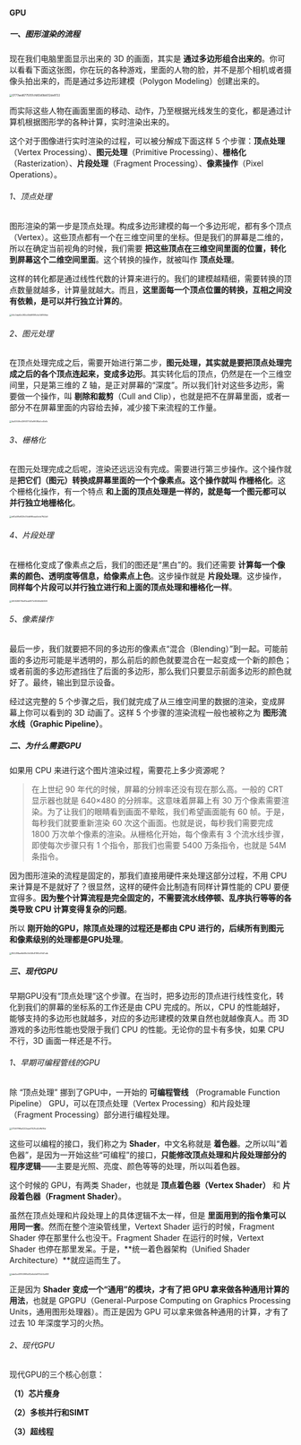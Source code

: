 #### GPU

##### 一、图形渲染的流程

现在我们电脑里面显示出来的 3D 的画面，其实是 **通过多边形组合出来的**。你可以看看下面这张图，你在玩的各种游戏，里面的人物的脸，并不是那个相机或者摄像头拍出来的，而是通过多边形建模（Polygon Modeling）创建出来的。

<img src="https://liuyang-picbed.oss-cn-shanghai.aliyuncs.com/img/0777aed6775051cfd83d0bb512de8722.png" alt="0777aed6775051cfd83d0bb512de8722" style="zoom: 33%;" />

而实际这些人物在画面里面的移动、动作，乃至根据光线发生的变化，都是通过计算机根据图形学的各种计算，实时渲染出来的。

这个对于图像进行实时渲染的过程，可以被分解成下面这样 5 个步骤：**顶点处理**（Vertex Processing）、**图元处理**（Primitive Processing）、**栅格化**（Rasterization）、**片段处理**（Fragment Processing）、**像素操作**（Pixel Operations）。

###### 1、顶点处理

图形渲染的第一步是顶点处理。构成多边形建模的每一个多边形呢，都有多个顶点（Vertex）。这些顶点都有一个在三维空间里的坐标。但是我们的屏幕是二维的，所以在确定当前视角的时候，我们需要 **把这些顶点在三维空间里面的位置，转化到屏幕这个二维空间里面**。这个转换的操作，就被叫作 **顶点处理**。

这样的转化都是通过线性代数的计算来进行的。我们的建模越精细，需要转换的顶点数量就越多，计算量就越大。而且，**这里面每一个顶点位置的转换，互相之间没有依赖，是可以并行独立计算的**。

<img src="https://liuyang-picbed.oss-cn-shanghai.aliyuncs.com/img/04c3da62c382e45b8f891cfa046169de.jpeg" alt="04c3da62c382e45b8f891cfa046169de" style="zoom:25%;" />

###### 2、图元处理

在顶点处理完成之后，需要开始进行第二步，**图元处理，其实就是要把顶点处理完成之后的各个顶点连起来，变成多边形**。其实转化后的顶点，仍然是在一个三维空间里，只是第三维的 Z 轴，是正对屏幕的“深度”。所以我们针对这些多边形，需要做一个操作，叫 **剔除和裁剪**（Cull and Clip），也就是把不在屏幕里面，或者一部分不在屏幕里面的内容给去掉，减少接下来流程的工作量。

<img src="https://liuyang-picbed.oss-cn-shanghai.aliyuncs.com/img/4a20559c43f93177d7a99081a0cd0e1d.jpeg" alt="4a20559c43f93177d7a99081a0cd0e1d" style="zoom:25%;" />

###### 3、栅格化

在图元处理完成之后呢，渲染还远远没有完成。需要进行第三步操作。这个操作就是**把它们（图元）转换成屏幕里面的一个个像素点。这个操作就叫 作栅格化**。这个栅格化操作，有一个特点 **和上面的顶点处理是一样的，就是每一个图元都可以并行独立地栅格化**。

<img src="https://liuyang-picbed.oss-cn-shanghai.aliyuncs.com/img/e60a58e632fc05dbf96eaa5cbb7fb2a6.jpeg" alt="e60a58e632fc05dbf96eaa5cbb7fb2a6" style="zoom:25%;" />

###### 4、片段处理

在栅格化变成了像素点之后，我们的图还是“黑白”的。我们还需要 **计算每一个像素的颜色、透明度等信息，给像素点上色**。这步操作就是 **片段处理**。这步操作，**同样每个片段可以并行独立进行和上面的顶点处理和栅格化一样**。

<img src="https://liuyang-picbed.oss-cn-shanghai.aliyuncs.com/img/490f298719e81beb1871c10566d56308.jpeg" alt="490f298719e81beb1871c10566d56308" style="zoom:25%;" />

###### 5、像素操作

最后一步，我们就要把不同的多边形的像素点“混合（Blending）”到一起。可能前面的多边形可能是半透明的，那么前后的颜色就要混合在一起变成一个新的颜色；或者前面的多边形遮挡住了后面的多边形，那么我们只要显示前面多边形的颜色就好了。最终，输出到显示设备。



经过这完整的 5 个步骤之后，我们就完成了从三维空间里的数据的渲染，变成屏幕上你可以看到的 3D 动画了。这样 5 个步骤的渲染流程一般也被称之为 **图形流水线（Graphic Pipeline）**。

##### 二、为什么需要GPU

如果用 CPU 来进行这个图片渲染过程，需要花上多少资源呢？

>在上世纪 90 年代的时候，屏幕的分辨率还没有现在那么高。一般的 CRT 显示器也就是 640×480 的分辨率。这意味着屏幕上有 30 万个像素需要渲染。为了让我们的眼睛看到画面不晕眩，我们希望画面能有 60 帧。于是，每秒我们就要重新渲染 60 次这个画面。也就是说，每秒我们需要完成 1800 万次单个像素的渲染。从栅格化开始，每个像素有 3 个流水线步骤，即使每次步骤只有 1 个指令，那我们也需要 5400 万条指令，也就是 54M 条指令。

因为图形渲染的流程是固定的，那我们直接用硬件来处理这部分过程，不用 CPU 来计算是不是就好了？很显然，这样的硬件会比制造有同样计算性能的 CPU 要便宜得多。**因为整个计算流程是完全固定的，不需要流水线停顿、乱序执行等等的各类导致 CPU 计算变得复杂的问题**。

所以 **刚开始的GPU，除顶点处理的过程还是都由 CPU 进行的，后续所有到图元和像素级别的处理都是GPU处理**。

<img src="https://liuyang-picbed.oss-cn-shanghai.aliyuncs.com/img/852288ae6b69b7e649c81f90c9fd7cdb.jpeg" alt="852288ae6b69b7e649c81f90c9fd7cdb" style="zoom:25%;" />

##### 三、现代GPU

早期GPU没有“顶点处理“这个步骤。在当时，把多边形的顶点进行线性变化，转化到我们的屏幕的坐标系的工作还是由 CPU 完成的。所以，CPU 的性能越好，能够支持的多边形也就越多，对应的多边形建模的效果自然也就越像真人。而 3D 游戏的多边形性能也受限于我们 CPU 的性能。无论你的显卡有多快，如果 CPU 不行，3D 画面一样还是不行。

###### 1、早期可编程管线的GPU

除 “顶点处理” 挪到了GPU中，一开始的 **可编程管线** （Programable Function Pipeline） GPU，可以在顶点处理（Vertex Processing）和片段处理（Fragment Processing）部分进行编程处理。

<img src="https://liuyang-picbed.oss-cn-shanghai.aliyuncs.com/img/2724f76ffa4222eae01521cd2dffd16d.jpeg" alt="2724f76ffa4222eae01521cd2dffd16d" style="zoom:25%;" />

这些可以编程的接口，我们称之为 **Shader**，中文名称就是 **着色器**。之所以叫“着色器”，是因为一开始这些“可编程”的接口，**只能修改顶点处理和片段处理部分的程序逻辑**——主要是光照、亮度、颜色等等的处理，所以叫着色器。 

这个时候的 GPU，有两类 Shader，也就是 **顶点着色器（Vertex Shader）** 和 **片段着色器（Fragment Shader）**。



虽然在顶点处理和片段处理上的具体逻辑不太一样，但是 **里面用到的指令集可以用同一套**。然而在整个渲染管线里，Vertext Shader 运行的时候，Fragment Shader 停在那里什么也没干。Fragment Shader 在运行的时候，Vertext Shader 也停在那里发呆。于是，**统一着色器架构（Unified Shader Architecture）**就应运而生了。

<img src="https://liuyang-picbed.oss-cn-shanghai.aliyuncs.com/img/dab4ed01f50995d82e6e5d970b54c693.jpeg" alt="dab4ed01f50995d82e6e5d970b54c693" style="zoom:25%;" />

正是因为 **Shader 变成一个“通用”的模块，才有了把 GPU 拿来做各种通用计算的用法**，也就是 GPGPU（General-Purpose Computing on Graphics Processing Units，通用图形处理器）。而正是因为 GPU 可以拿来做各种通用的计算，才有了过去 10 年深度学习的火热。

###### 2、现代GPU

现代GPU的三个核心创意：

**（1）芯片瘦身**

**（2）多核并行和SIMT**

**（3）超线程**